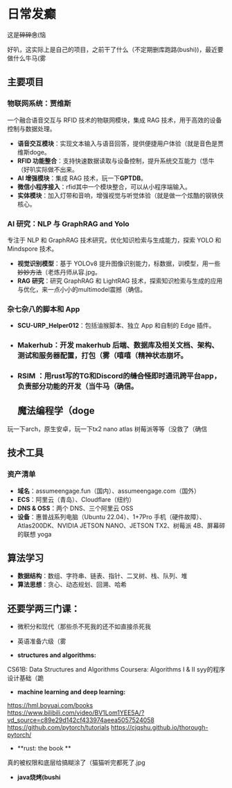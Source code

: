 # 日常发癫

这是~~碎碎念~~(恼

好叭，这实际上是自己的项目，之前干了什么（不定期删库跑路(bushi))，最近要做什么牛马(雾

## 主要项目

### 物联网系统：贾维斯

一个融合语音交互与 RFID 技术的物联网模块，集成 RAG 技术，用于高效的设备控制与数据处理。

- **语音交互模块**：实现文本输入与语音回答，提供便捷用户体验（就是音色是贾维斯doge。
- **RFID 功能整合**：支持快速数据读取与设备控制，提升系统交互能力（恁牛（好叭实际做不出来。
- **AI 增强模块**：集成 RAG 技术，玩一下**GPTDB**。
- **微信小程序接入**：rfid其中一个模块整合，可以从小程序端输入。
- **实体模块**：加入灯带和音响，增强视觉与听觉体验（就是做一个炫酷的钢铁侠核心。

### AI 研究：NLP 与 GraphRAG and Yolo

专注于 NLP 和 GraphRAG 技术研究，优化知识检索与生成能力，探索 YOLO 和 Mindspore 技术。

- **视觉识别模型**：基于 YOLOv8 提升图像识别能力，标数据，训模型，用一些~~妙妙方法~~（老炼丹师从容.jpg。
- **RAG 研究**：研究 GraphRAG 和 LightRAG 技术，探索知识检索与生成的应用与优化，来一点小小的multimodel震撼（确信。

### 杂七杂八的脚本和 App

- **SCU-URP_Helper012**：包括油猴脚本、独立 App 和自制的 Edge 插件。

- ### Makerhub：开发 makerhub 后端、数据库及相关文档、架构、测试和服务器配置，打包（雾（嘻嘻（精神状态崩坏。

- ### RSIM ：用rust写的TG和Discord的~~缝合怪~~即时通讯跨平台app，负责部分功能的开发（当牛马（确信。


  ## 魔法编程学（doge

玩一下arch，原生安卓，玩一下tx2 nano atlas 树莓派等等（没救了（确信



## 技术工具

### 资产清单

- **域名**：assumeengage.fun（国内）、assumeengage.com（国外）
- **ECS**：阿里云（青岛）、Cloudflare（纽约）
- **DNS & OSS**：两个 DNS、三个阿里云 OSS
- **设备**：惠普战系列电脑（Ubuntu 22.04）、1+7Pro 手机（硬件故障）、Atlas200DK、NVIDIA JETSON NANO、JETSON TX2、树莓派 4B、屏幕碎的联想 yoga

## 算法学习

- **数据结构**：数组、字符串、链表、指针、二叉树、栈、队列、堆
- **算法思想**：贪心、动态规划、回溯、哈希

## 还要学两三门课：
- 微积分和现代（那些杀不死我的还不如直接杀死我
- 英语准备六级（雾

- **structures and algorithms:**

CS61B: Data Structures and Algorithms
Coursera: Algorithms I & II
syy的程序设计基础（跪

- **machine learning and deep learning:**

https://hml.boyuai.com/books
https://www.bilibili.com/video/BV1Lom1YEE5A/?vd_source=c89e29d142cf433974aeea5057524058
https://github.com/pytorch/tutorials
https://cjqshu.github.io/thorough-pytorch/

- **rust: the book **

真的被权限和底层给搞糊涂了（猫猫听完都死了.jpg

- **java烧烤(bushi**
